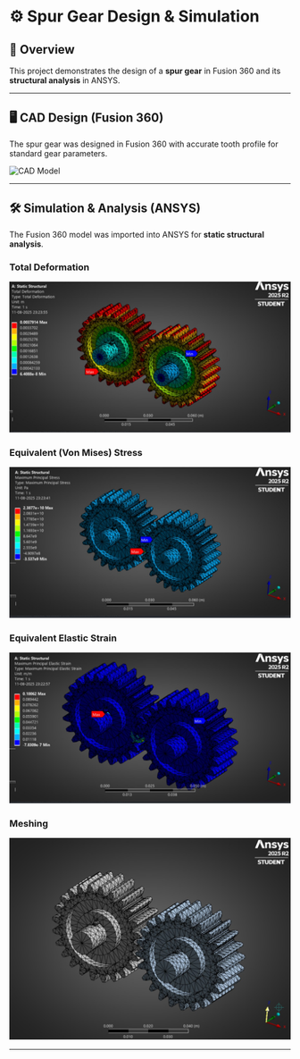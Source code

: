 # ⚙ Spur Gear Design & Simulation

## 📌 Overview
This project demonstrates the design of a **spur gear** in Fusion 360 and its **structural analysis** in ANSYS.

---

## 🖥 CAD Design (Fusion 360)
The spur gear was designed in Fusion 360 with accurate tooth profile for standard gear parameters.

![CAD Model](Media/animation.gif)

---

## 🛠 Simulation & Analysis (ANSYS)
The Fusion 360 model was imported into ANSYS for **static structural analysis**.

### Total Deformation
![Total Deformation](https://github.com/gowtham-d-p/spur-gear-fusion360-ansys/blob/main/Spur%20Gear/Ansys/Total%20Deformation.jpeg)

### Equivalent (Von Mises) Stress
![Von Mises Stress](https://github.com/gowtham-d-p/spur-gear-fusion360-ansys/blob/main/Spur%20Gear/Ansys/stress.jpeg)

### Equivalent Elastic Strain
![Elastic Strain](https://github.com/gowtham-d-p/spur-gear-fusion360-ansys/blob/main/Spur%20Gear/Ansys/Strain.jpeg)

### Meshing
![Elastic Strain](https://github.com/gowtham-d-p/spur-gear-fusion360-ansys/blob/main/Spur%20Gear/Ansys/Mesh%20.jpeg)

---



